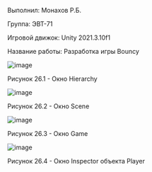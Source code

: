 Выполнил: Монахов Р.Б.

Группа: ЭВТ-71

Игровой движок: Unity 2021.3.10f1

Название работы: Разработка игры Bouncy

![image](https://user-images.githubusercontent.com/119486614/205436061-44409bcc-9122-47c1-a180-85a1a9fca2a9.png)

Рисунок 26.1 - Окно Hierarchy

![image](https://user-images.githubusercontent.com/119486614/205436065-3bb7c7e1-b87f-417f-871c-905f79b4f42c.png)

Рисунок 26.2 - Окно Scene

![image](https://user-images.githubusercontent.com/119486614/205436088-e80313f6-4897-44bd-8d52-1687a38cc8ee.png)

Рисунок 26.3 - Окно Game

![image](https://user-images.githubusercontent.com/119486614/205436109-194b5f1c-2654-4818-9501-b0ef63c86722.png)

Рисунок 26.4 - Окно Inspector объекта Player
